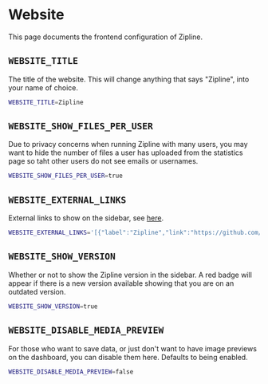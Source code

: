 # Website
This page documents the frontend configuration of Zipline.

## `WEBSITE_TITLE`
The title of the website. This will change anything that says "Zipline", into your name of choice.
```bash
WEBSITE_TITLE=Zipline
```

## `WEBSITE_SHOW_FILES_PER_USER`
Due to privacy concerns when running Zipline with many users, you may want to hide the number of files a user has uploaded from the statistics page so taht other users do not see emails or usernames.
```bash
WEBSITE_SHOW_FILES_PER_USER=true
```

## `WEBSITE_EXTERNAL_LINKS`
External links to show on the sidebar, see [here](/docs/guides/external-links).
```bash
WEBSITE_EXTERNAL_LINKS='[{"label":"Zipline","link":"https://github.com/diced/zipline"}]'
```

## `WEBSITE_SHOW_VERSION`
Whether or not to show the Zipline version in the sidebar. A red badge will appear if there is a new version available showing that you are on an outdated version.
```bash
WEBSITE_SHOW_VERSION=true
```

## `WEBSITE_DISABLE_MEDIA_PREVIEW`
For those who want to save data, or just don't want to have image previews on the dashboard, you can disable them here. Defaults to being enabled.
```bash
WEBSITE_DISABLE_MEDIA_PREVIEW=false
```